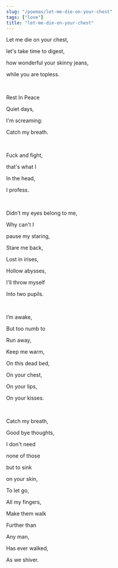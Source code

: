 ```yaml
---
slug: "/poemas/let-me-die-on-your-chest"
tags: ["love"]
title: "let-me-die-on-your-chest"
---
```

Let me die on your chest,

let's take time to digest,

how wonderful your skinny jeans,

while you are topless.

&nbsp;

Rest In Peace

Quiet days,

I'm screaming:

Catch my breath.

&nbsp;

Fuck and fight,

that's what I

In the head,

I profess.

&nbsp;

Didn’t my eyes belong to me,

Why can't I

pause my staring,

Stare me back,

Lost in irises,

Hollow abysses,

I'll throw myself

Into two pupils.

&nbsp;

I’m awake,

But too numb to

Run away,

Keep me warm,

On this dead bed,

On your chest,

On your lips,

On your kisses.

&nbsp;

Catch my breath,

Good bye thoughts,

I don't need

none of those

but to sink

on your skin,

To let go,

All my fingers,

Make them walk

Further than

Any man,

Has ever walked,

As we shiver.